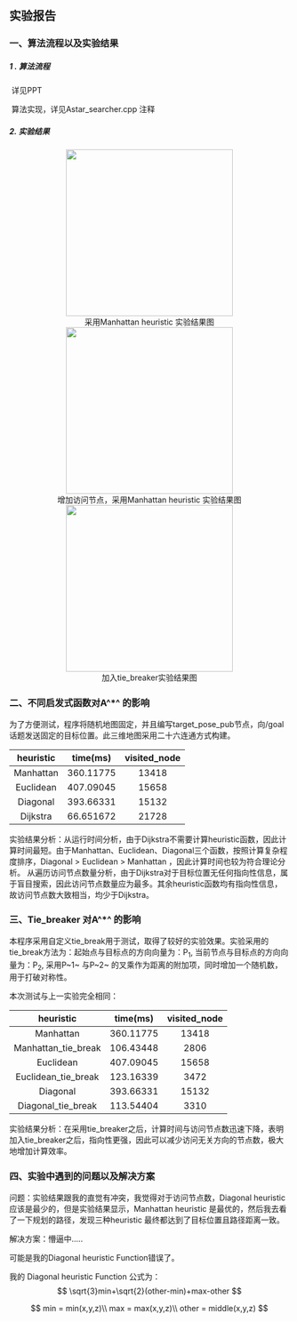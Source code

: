 ## 实验报告

### 一、算法流程以及实验结果

##### 		1 . 算法流程

​				详见PPT

​				算法实现，详见Astar_searcher.cpp 注释

##### 		2. 实验结果

   

<center>
    <img src = "/home/lady/图片/曼哈顿Astar.png" width="300">
    <center>采用Manhattan heuristic 实验结果图</center>
</center> 

<center>    
    <img src="/home/lady/图片/曼哈顿Astar_visitednode.png" width="300">    
    <center>增加访问节点，采用Manhattan heuristic 实验结果图</center> 
</center>

<center>
    <img  src="/home/lady/图片/曼哈顿Astar_tie_break.png " width="300">
    <center> 加入tie_breaker实验结果图</center>
</center>



### 二、不同启发式函数对A^*^ 的影响

​		为了方便测试，程序将随机地图固定，并且编写target_pose_pub节点，向/goal话题发送固定的目标位置。此三维地图采用二十六连通方式构建。

| heuristic | time(ms)  | visited_node |
| :-------: | :-------: | :----------: |
| Manhattan | 360.11775 |    13418     |
| Euclidean | 407.09045 |    15658     |
| Diagonal  | 393.66331 |    15132     |
| Dijkstra  | 66.651672 |    21728     |

实验结果分析：从运行时间分析，由于Dijkstra不需要计算heuristic函数，因此计算时间最短。由于Manhattan、Euclidean、Diagonal三个函数，按照计算复杂程度排序，Diagonal > Euclidean >  Manhattan ，因此计算时间也较为符合理论分析。 从遍历访问节点数量分析，由于Dijkstra对于目标位置无任何指向性信息，属于盲目搜索，因此访问节点数量应为最多。其余heuristic函数均有指向性信息，故访问节点数大致相当，均少于Dijkstra。

### 三、Tie_breaker 对A^*^ 的影响

​		本程序采用自定义tie_break用于测试，取得了较好的实验效果。实验采用的tie_break方法为：起始点与目标点的方向向量为：P<sub>1</sub>,  当前节点与目标点的方向向量为：P<sub>2</sub>,  采用P~1~  与P~2~  的叉乘作为距离的附加项，同时增加一个随机数，用于打破对称性。

本次测试与上一实验完全相同：

|      heuristic      | time(ms)  | visited_node |
| :-----------------: | :-------: | :----------: |
|      Manhattan      | 360.11775 |    13418     |
| Manhattan_tie_break | 106.43448 |     2806     |
|      Euclidean      | 407.09045 |    15658     |
| Euclidean_tie_break | 123.16339 |     3472     |
|      Diagonal       | 393.66331 |    15132     |
| Diagonal_tie_break  | 113.54404 |     3310     |

实验结果分析：在采用tie_breaker之后，计算时间与访问节点数迅速下降，表明加入tie_breaker之后，指向性更强，因此可以减少访问无关方向的节点数，极大地增加计算效率。

###  四、实验中遇到的问题以及解决方案

问题：实验结果跟我的直觉有冲突，我觉得对于访问节点数，Diagonal  heuristic 应该是最少的，但是实验结果显示，Manhattan heuristic 是最优的，然后我去看了一下规划的路径，发现三种heuristic 最终都达到了目标位置且路径距离一致。

解决方案：懵逼中.....

可能是我的Diagonal  heuristic Function错误了。

我的 Diagonal  heuristic Function 公式为：
$$
\sqrt{3}min+\sqrt{2}(other-min)+max-other
$$

$$
min = min(x,y,z)\\
max = max(x,y,z)\\
other = middle(x,y,z)
$$




